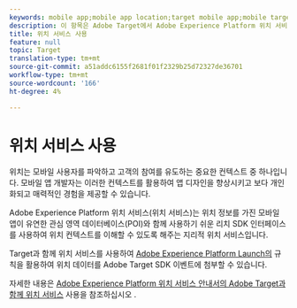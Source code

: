 ```yaml
---
keywords: mobile app;mobile app location;target mobile app;mobile target locations;location service;adobe experience cloud location service;pois;points of interest;sdk;location
description: 이 항목은 Adobe Target에서 Adobe Experience Platform 위치 서비스를 사용하는 방법에 대한 개요입니다.
title: 위치 서비스 사용
feature: null
topic: Target
translation-type: tm+mt
source-git-commit: a51addc6155f2681f01f2329b25d72327de36701
workflow-type: tm+mt
source-wordcount: '166'
ht-degree: 4%

---
```



# 위치 서비스 사용

위치는 모바일 사용자를 파악하고 고객의 참여를 유도하는 중요한 컨텍스트 중 하나입니다. 모바일 앱 개발자는 이러한 컨텍스트를 활용하여 앱 디자인을 향상시키고 보다 개인화되고 매력적인 경험을 제공할 수 있습니다.

Adobe Experience Platform 위치 서비스(위치 서비스)는 위치 정보를 가진 모바일 앱이 유연한 관심 영역 데이터베이스(POI)와 함께 사용하기 쉬운 리치 SDK 인터페이스를 사용하여 위치 컨텍스트를 이해할 수 있도록 해주는 지리적 위치 서비스입니다.

Target과 함께 위치 서비스를 사용하여 [Adobe Experience Platform Launch의](https://docs.adobe.com/content/help/en/launch/using/overview.html) 규칙을 활용하여 위치 데이터를 Adobe Target SDK 이벤트에 첨부할 수 있습니다.

자세한 내용은 [Adobe Experience Platform 위치 서비스 안내서의 Adobe Target과 함께 위치 서비스](https://docs.adobe.com/content/help/en/places/using/use-places-with-other-solutions/places-target/places-target.html) 사용을 참조하십시오 [](https://docs.adobe.com/content/help/en/places/using/home.html).
